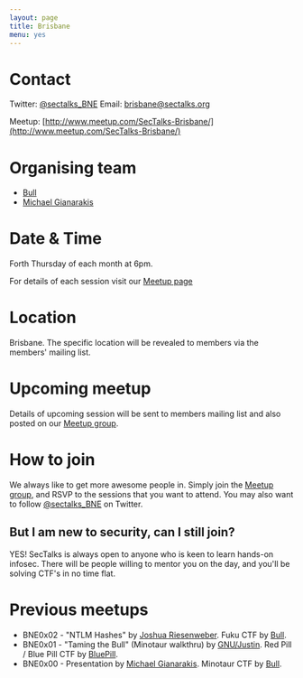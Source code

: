 ```yaml
---
layout: page
title: Brisbane 
menu: yes
---
```


# Contact 

Twitter: [@sectalks_BNE](https://twitter.com/sectalks_BNE)
Email: [brisbane@sectalks.org](mailto:brisbane@sectalks.org)

Meetup: [http://www.meetup.com/SecTalks-Brisbane/](http://www.meetup.com/SecTalks-Brisbane/)

# Organising team 

* [Bull](https://twitter.com/RobertWinkel) 
* [Michael Gianarakis](https://twitter.com/mgianarakis) 

# Date & Time 

Forth Thursday of each month at 6pm.

For details of each session visit our [Meetup page](http://www.meetup.com/SecTalks-Brisbane/)

# Location 

Brisbane. The specific location will be revealed to members via the members' mailing list. 

# Upcoming meetup 

Details of upcoming session will be sent to members mailing list 
and also posted on our [Meetup group](http://www.meetup.com/SecTalks-Brisbane/).

# How to join

We always like to get more awesome people in.
Simply join the [Meetup group](http://www.meetup.com/SecTalks-Brisbane/),
and RSVP to the sessions that you want to attend.
You may also want to follow [@sectalks_BNE](https://twitter.com/sectalks_BNE) on Twitter.

## But I am new to security, can I still join?

YES! SecTalks is always open to anyone who is keen to learn hands-on infosec.
There will be people willing to mentor you on the day, and you'll be solving CTF's in no time flat.

# Previous meetups 

* BNE0x02 - "NTLM Hashes" by [Joshua Riesenweber](https://twitter.com/Joshua1909). Fuku CTF by [Bull](https://twitter.com/RobertWinkel).
* BNE0x01 - "Taming the Bull" (Minotaur walkthru) by [GNU/Justin](https://twitter.com/justinsteven). Red Pill / Blue Pill CTF by [BluePill](https://twitter.com/llid3nlq).
* BNE0x00 - Presentation by [Michael Gianarakis](https://twitter.com/mgianarakis). Minotaur CTF by [Bull](https://twitter.com/RobertWinkel).
